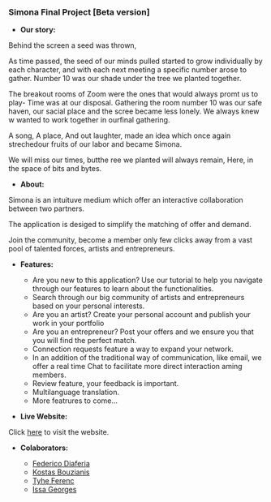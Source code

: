 ### **Simona Final Project [Beta version]**

- **Our story:**

Behind the screen a seed was thrown,

As time passed, the seed of our minds pulled started to grow individually by each character,
and with each next meeting a specific number arose to gather. Number 10 was our shade under
the tree we planted together.

The breakout rooms of Zoom were the ones that would always promt us to play- Time was at
our disposal. Gathering the room number 10 was our safe haven, our sacial place and the
scree became less lonely. We always knew w wanted to work together in ourfinal gathering.

A song,
A place,
And out laughter, made an idea which once again strechedour fruits of our labor and became
Simona.

We will miss our times, butthe ree we planted will always remain,
Here, in the space of bits and bytes.

- **About:**

Simona is an intuituve medium which offer an interactive collaboration between two partners.

The application is desiged to simplify the matching of offer and demand.

Join the community, become a member only few clicks away from a vast pool of talented forces, artists and entrepreneurs.

- **Features:**

  - Are you new to this application? Use our tutorial to help you navigate through our features to learn about the functionalities.
  - Search through our big community of artists and entrepreneurs based on your personal interests.
  - Are you an artist? Create your personal account and publish your work in your portfolio
  - Are you an entrepreneur? Post your offers and we ensure you that you will find the perfect match.
  - Connection requests feature a way to expand your network.
  - In an addition of the traditional way of communication, like email, we offer a real time Chat to facilitate more direct interaction aming members.
  - Review feature, your feedback is important.
  - Multilanguage translation.
  - More featrures to come...

- **Live Website:**

Click [here](https://simona-1973-client.vercel.app/) to visit the website.

- **Colaborators:**

  - [Federico Diaferia](https://github.com/ocirede)
  - [Kostas Bouzianis](https://github.com/KostasBzn)
  - [Tyhe Ferenc](https://github.com/MEINNASTIE)
  - [Issa Georges](https://github.com/issageorges)
